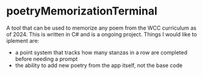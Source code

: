 # poetryMemorizationTerminal
A tool that can be used to memorize any poem from the WCC curriculum as of 2024.
 This is written in C# and is a ongoing project. Things I would like to iplement are:
- a point system that tracks how many stanzas in a row are completed before needing a prompt
- the ability to add new poetry from the app itself, not the base code

